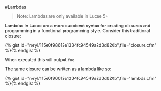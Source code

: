 #Lambdas

>Note: Lambdas are only available in Lucee 5+

Lambdas in Lucee are a more succienct syntax for creating closures and programming in a functional programming style. Consider this traditional closure:

{% gist id="roryl/115e0f98612e1334fc94549a2d3d820b",file="closure.cfm" %}{% endgist %}

When executed this will output `foo`

The same closure can be written as a lambda like so:

{% gist id="roryl/115e0f98612e1334fc94549a2d3d820b",file="lambda.cfm" %}{% endgist %}






